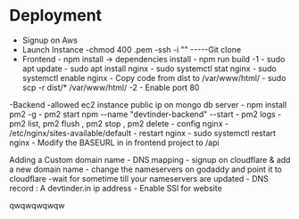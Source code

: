 # Deployment 

- Signup on Aws 
- Launch Instance
-chmod 400 <secret>.pem
-ssh -i "" -----Git clone 
- Frontend 
        - npm install -> dependencies install
        - npm run build -1
        - sudo apt update
        - sudo apt install nginx
        - sudo systemctl stat nginx
        - sudo systemctl enable nginx
        - Copy code from dist to /var/www/html/
        - sudo scp -r dist/* /var/www/html/ -2
        - Enable port 80

-Backend 
        -allowed ec2 instance public ip on mongo db server
        - npm install pm2 -g
        - pm2 start npm --name "devtinder-backend" --start
        - pm2 logs
        -pm2 list, pm2 flush <name>, pm2 stop <name>, pm2 delete <name>
        - config nginx - /etc/nginx/sites-available/default
        - restart nginx - sudo systemctl restart nginx
        - Modify the BASEURL in in frontend project to /api


Adding a Custom domain name 
                          - DNS mapping
                          - signup on cloudflare & add a new domain name
                          - change the nameservers on godaddy and point it to cloudflare
                          -wait for sometime till your nameservers are updated
                          - DNS record : A devtinder.in ip address
                          - Enable SSl for website
                        


qwqwqwqwqw